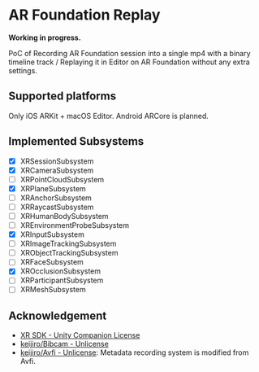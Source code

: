 # AR Foundation Replay

**Working in progress.**

PoC of Recording AR Foundation session into a single mp4 with a binary timeline track / Replaying it in Editor on AR Foundation without any extra settings.

## Supported platforms

Only iOS ARKit + macOS Editor. Android ARCore is planned.

## Implemented Subsystems

- [x] XRSessionSubsystem
- [x] XRCameraSubsystem
- [ ] XRPointCloudSubsystem
- [x] XRPlaneSubsystem
- [ ] XRAnchorSubsystem
- [ ] XRRaycastSubsystem
- [ ] XRHumanBodySubsystem
- [ ] XREnvironmentProbeSubsystem
- [x] XRInputSubsystem
- [ ] XRImageTrackingSubsystem
- [ ] XRObjectTrackingSubsystem
- [ ] XRFaceSubsystem
- [x] XROcclusionSubsystem
- [ ] XRParticipantSubsystem
- [ ] XRMeshSubsystem

## Acknowledgement

- [XR SDK - Unity Companion License](https://docs.unity3d.com/Manual/xr-sdk.html)
- [keijiro/Bibcam - Unlicense](https://github.com/keijiro/Bibcam)
- [keijiro/Avfi - Unlicense](https://github.com/keijiro/Avfi): Metadata recording system is modified from Avfi.
